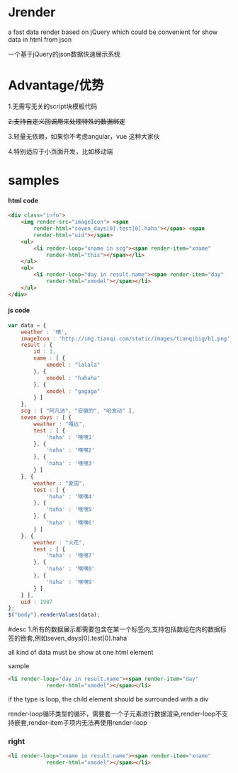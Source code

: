

# Jrender

a fast data render based on jQuery  which could be convenient for show data in html from json 

一个基于jQuery的json数据快速展示系统


# Advantage/优势

1.无需写无关的script块模板代码

~~2.支持自定义回调用来处理特殊的数据绑定~~

3.轻量无依赖，如果你不考虑angular，vue 这种大家伙

4.特别适应于小页面开发，比如移动端

# samples

#### html code
```html
<div class="info">
    <img render-src="imageIcon"> <span
        render-html="seven_days[0].test[0].haha"></span> <span
        render-html="uid"></span>
    <ul>
        <li render-loop="xname in scg"><span render-item="xname"
            render-html="this"></span></li>
    </ul>
    <ul>
        <li render-loop="day in result.name"><span render-item="day"
            render-html="xmodel"></span></li>
    </ul>
</div>
```
#### js code
```javascript
var data = {
    weather : '晴',
    imageIcon : 'http://img.tianqi.com/static/images/tianqibig/b1.png',
    result : {
        id : 1,
        name : [ {
            xmodel : "lalala"
        }, {
            xmodel : "hahaha"
        }, {
            xmodel : "gagaga"
        } ]
    },
    scg : [ "阿凡达", "安徽的", "哈发动" ],
    seven_days : [ {
        weather : "嘎达",
        test : [ {
            'haha' : '嘿嘿1'
        }, {
            'haha' : '嘿嘿2'
        }, {
            'haha' : '嘿嘿3'
        } ]
    }, {
        weather : "爱国",
        test : [ {
            'haha' : '嘿嘿4'
        }, {
            'haha' : '嘿嘿5'
        }, {
            'haha' : '嘿嘿6'
        } ]
    }, {
        weather : "火花",
        test : [ {
            'haha' : '嘿嘿7'
        }, {
            'haha' : '嘿嘿8'
        }, {
            'haha' : '嘿嘿9'
        } ]
    } ],
    uid : 1987
};
$("body").renderValues(data);
```
#desc
1.所有的数据展示都需要包含在某一个标签内,支持包括数组在内的数据标签的嵌套,例如seven_days[0].test[0].haha

all kind of data must be show at one html element

sample
```html
<li render-loop="day in result.name"><span render-item="day"
            render-html="xmodel"></span></li>
```
if the type is loop, the child element should be surrounded with a div

render-loop循环类型的循环，需要套一个子元素进行数据渲染,render-loop不支持嵌套,render-item子项内无法再使用render-loop

### right
```html
<li render-loop="xname in result.name"><span render-item="xname"
            render-html="xmodel"></span></li>
```
